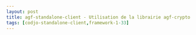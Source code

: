```yaml
---
layout: post
title: agf-standalone-client - Utilisation de la librairie agf-crypto
tags: [codjo-standalone-client,framework-1-33]
---
```

